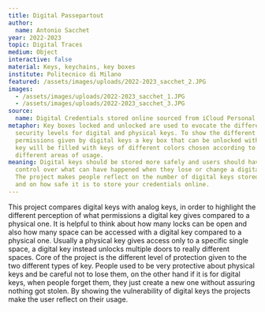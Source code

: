 ```yaml
---
title: Digital Passepartout
author:
  name: Antonio Sacchet
year: 2022-2023
topic: Digital Traces
medium: Object
interactive: false
material: Keys, keychains, key boxes
institute: Politecnico di Milano
featured: /assets/images/uploads/2022-2023_sacchet_2.JPG
images:
  - /assets/images/uploads/2022-2023_sacchet_1.JPG
  - /assets/images/uploads/2022-2023_sacchet_3.JPG
source:
  name: Digital Credentials stored online sourced from iCloud Personal Account
metaphor: Key boxes locked and unlocked are used to evocate the different
  security levels for digital and physical keys. To show the different levels of
  permissions given by digital keys a key box that can be unlocked with a single
  key will be filled with keys of different colors chosen according to their
  different areas of usage.
meaning: Digital keys should be stored more safely and users should have more
  control over what can have happened when they lose or change a digital key.
  The project makes people reflect on the number of digital keys stored online
  and on how safe it is to store your credentials online.
---
```

This project compares digital keys with analog keys, in order to highlight the different perception of what permissions a digital key gives compared to a physical one. It is helpful to think about how many locks can be open and also how many space can be accessed with a digital key compared to a physical one. Usually a physical key gives access only to a specific single space, a digital key instead unlocks multiple doors to really different spaces. Core of the project is the different level of protection given to the two different types of key. People used to be very protective about physical keys and be careful not to lose them, on the other hand if it is for digital keys, when people forget them, they just create a new one without assuring nothing got stolen. By showing the vulnerability of digital keys the projects make the user reflect on their usage.